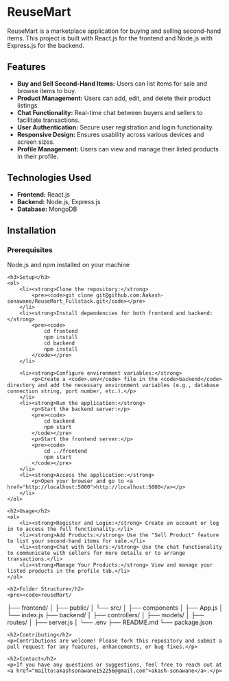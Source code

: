<!DOCTYPE html>
<html lang="en">
<head>
    <meta charset="UTF-8">
    <meta name="viewport" content="width=device-width, initial-scale=1.0">
    <title>ReuseMart README</title>
</head>
<body>
    <h1>ReuseMart</h1>
    <p>ReuseMart is a marketplace application for buying and selling second-hand items. This project is built with React.js for the frontend and Node.js with Express.js for the backend.</p>
    <h2>Features</h2>
    <ul>
        <li><strong>Buy and Sell Second-Hand Items:</strong> Users can list items for sale and browse items to buy.</li>
        <li><strong>Product Management:</strong> Users can add, edit, and delete their product listings.</li>
        <li><strong>Chat Functionality:</strong> Real-time chat between buyers and sellers to facilitate transactions.</li>
        <li><strong>User Authentication:</strong> Secure user registration and login functionality.</li>
        <li><strong>Responsive Design:</strong> Ensures usability across various devices and screen sizes.</li>
        <li><strong>Profile Management:</strong> Users can view and manage their listed products in their profile.</li>
    </ul>
    <h2>Technologies Used</h2>
    <ul>
        <li><strong>Frontend:</strong> React.js</li>
        <li><strong>Backend:</strong> Node.js, Express.js</li>
        <li><strong>Database:</strong> MongoDB</li>
    </ul>
    <h2>Installation</h2>
    <h3>Prerequisites</h3>
    <p>Node.js and npm installed on your machine</p>

    <h3>Setup</h3>
    <ol>
        <li><strong>Clone the repository:</strong>
            <pre><code>git clone git@github.com:Aakash-sonawane/ReuseMart_Fullstack.git</code></pre>
        </li>
        <li><strong>Install dependencies for both frontend and backend:</strong>
            <pre><code>
                cd frontend
                npm install
                cd backend
                npm install
            </code></pre>
        </li>
        
        <li><strong>Configure environment variables:</strong>
            <p>Create a <code>.env</code> file in the <code>backend</code> directory and add the necessary environment variables (e.g., database connection string, port number, etc.).</p>
        </li>
        <li><strong>Run the application:</strong>
            <p>Start the backend server:</p>
            <pre><code>
                cd backend
                npm start
            </code></pre>
            <p>Start the frontend server:</p>
            <pre><code>
                cd ../frontend
                npm start
            </code></pre>
        </li>
        <li><strong>Access the application:</strong>
            <p>Open your browser and go to <a href="http://localhost:5000">http://localhost:5000</a></p>
        </li>
    </ol>

    <h2>Usage</h2>
    <ol>
        <li><strong>Register and Login:</strong> Create an account or log in to access the full functionality.</li>
        <li><strong>Add Products:</strong> Use the "Sell Product" feature to list your second-hand items for sale.</li>
        <li><strong>Chat with Sellers:</strong> Use the chat functionality to communicate with sellers for more details or to arrange transactions.</li>
        <li><strong>Manage Your Products:</strong> View and manage your listed products in the profile tab.</li>
    </ol>

    <h2>Folder Structure</h2>
    <pre><code>reuseMart/
├── frontend/
│   ├── public/
│   └── src/
│       ├── components
│       ├── App.js
│       └── index.js
├── backend/
│   ├── controllers/
│   ├── models/
│   ├── routes/
│   ├── server.js
│   └── .env
├── README.md
└── package.json</code></pre>

    <h2>Contributing</h2>
    <p>Contributions are welcome! Please fork this repository and submit a pull request for any features, enhancements, or bug fixes.</p>

    <h2>Contact</h2>
    <p>If you have any questions or suggestions, feel free to reach out at <a href="mailto:akashsonawane152256@gmail.com">akash-sonawane</a>.</p>
</body>
</html>

